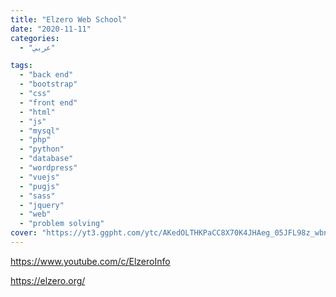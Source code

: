 ```yaml
---
title: "Elzero Web School"
date: "2020-11-11"
categories:
  - "عربي"

tags:
  - "back end"
  - "bootstrap"
  - "css"
  - "front end"
  - "html"
  - "js"
  - "mysql"
  - "php"
  - "python"
  - "database"
  - "wordpress"
  - "vuejs"
  - "pugjs"
  - "sass"
  - "jquery"
  - "web"
  - "problem solving"
cover: "https://yt3.ggpht.com/ytc/AKedOLTHKPaCC8X70K4JHAeg_05JFL98z_wbnAPzWrgKIg=s176-c-k-c0x00ffffff-no-rj-mo"
---
```


https://www.youtube.com/c/ElzeroInfo

https://elzero.org/

